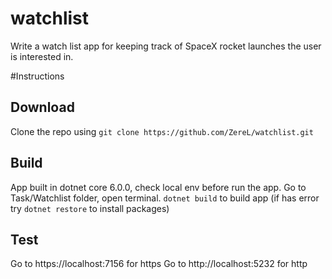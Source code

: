 # watchlist
Write a watch list app for keeping track of SpaceX rocket launches the user is interested in.

#Instructions

## Download
Clone the repo using ``git clone https://github.com/ZereL/watchlist.git``

## Build
App built in dotnet core 6.0.0, check local env before run the app.
Go to Task/Watchlist folder, open terminal.
``dotnet build`` to build app (if has error try ``dotnet restore`` to install packages)

## Test
Go to https://localhost:7156 for https 
Go to http://localhost:5232 for http

